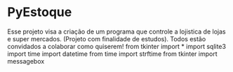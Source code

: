 # PyEstoque
Esse projeto visa a criação de um programa que controle a lojistica de lojas e super mercados. (Projeto com finalidade de estudos).
Todos estão convidados a colaborar como quiserem!
from tkinter import *
import sqlite3
import time
import datetime
from time import strftime
from tkinter import messagebox

